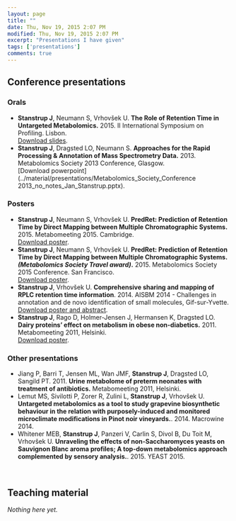 ```yaml
---
layout: page
title: ""
date: Thu, Nov 19, 2015 2:07 PM
modified: Thu, Nov 19, 2015 2:07 PM
excerpt: "Presentations I have given"
tags: ['presentations']
comments: true
---
```


## Conference presentations

### Orals
* **Stanstrup J**, Neumann S, Vrhovšek U. **The Role of Retention Time in Untargeted Metabolomics.** 2015. II International Symposium on Profiling. Lisbon. <br> [Download slides](../material/presentations/ISPROF_2015_jan_stanstrup.pdf).
* **Stanstrup J**, Dragsted LO, Neumann S. **Approaches for the Rapid Processing & Annotation of Mass Spectrometry Data.** 2013. Metabolomics Society 2013 Conference, Glasgow. <br> [Download powerpoint](../material/presentations/Metabolomics_Society_Conference 2013_no_notes_Jan_Stanstrup.pptx).

### Posters
* **Stanstrup J**, Neumann S, Vrhovšek U. **PredRet: Prediction of Retention Time by Direct Mapping between Multiple Chromatographic Systems.** 2015. Metabomeeting 2015. Cambridge.<br> [Download poster](../material/presentations/2015_metabomeeting_Jan_Stanstrup.pdf).
* **Stanstrup J**, Neumann S, Vrhovšek U. **PredRet: Prediction of Retention Time by Direct Mapping between Multiple Chromatographic Systems. *(Metabolomics Society Travel award)*.** 2015. Metabolomics Society 2015 Conference. San Francisco. <br> [Download poster](../material/presentations/Metabolomics_2015_Jan_Stanstrup.pdf).
* **Stanstrup J**, Vrhovšek U. **Comprehensive sharing and mapping of RPLC retention time information**. 2014. AISBM 2014 - Challenges in annotation and de novo identification of small molecules, Gif-sur-Yvette. <br> [Download poster and abstract](../material/presentations/AISBM_2014_jan_stanstrup.pdf).
* **Stanstrup J**, Rago D, Holmer-Jensen J, Hermansen K, Dragsted LO. **Dairy proteins’ effect on metabolism in obese non-diabetics.** 2011. Metabomeeting 2011, Helsinki. <br> [Download poster](../material/presentations/metabomeeting_2011_jan_stanstrup.pdf).

### Other presentations
* Jiang P, Barri T, Jensen ML, Wan JMF, **Stanstrup J**, Dragsted LO, Sangild PT. 2011. **Urine metabolome of preterm neonates with treatment of antibiotics.** Metabomeeting 2011, Helsinki.
* Lemut MS, Sivilotti P, Zorer R, Zulini L, **Stanstrup J**, Vrhovšek U. **Untargeted metabolomics as a tool to study grapevine biosynthetic behaviour in the relation with purposely-induced and monitored microclimate modifications in Pinot noir vineyards.**. 2014. Macrowine 2014.
* Whitener MEB, **Stanstrup J**, Panzeri V, Carlin S, Divol B, Du Toit M, Vrhovšek U. **Unraveling the effects of non-Saccharomyces yeasts on Sauvignon Blanc aroma profiles; A top-down metabolomics approach complemented by sensory analysis.**. 2015. YEAST 2015.

<br>

## Teaching material
*Nothing here yet.*